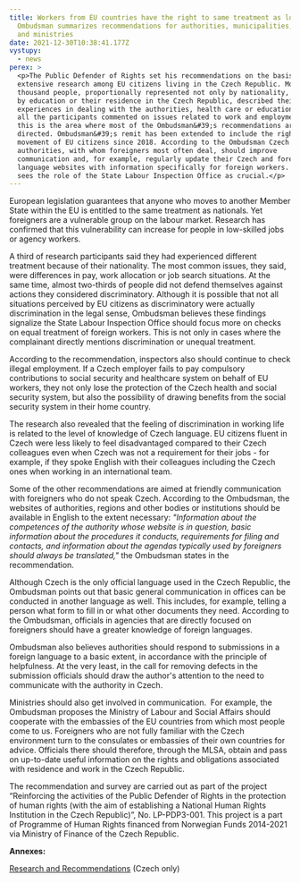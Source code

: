 ```yaml
---
title: Workers from EU countries have the right to same treatment as locals -
  Ombudsman summarizes recommendations for authorities, municipalities, regions
  and ministries
date: 2021-12-30T10:38:41.177Z
vystupy:
  - news
perex: >
  <p>The Public Defender of Rights set his recommendations on the basis of
  extensive research among EU citizens living in the Czech Republic. More than a
  thousand people, proportionally represented not only by nationality, but also
  by education or their residence in the Czech Republic, described their
  experiences in dealing with the authorities, health care or education. Above
  all the participants commented on issues related to work and employment - and
  this is the area where most of the Ombudsman&#39;s recommendations are
  directed. Ombudsman&#39;s remit has been extended to include the right to free
  movement of EU citizens since 2018. According to the Ombudsman Czech
  authorities, with whom foreigners most often deal, should improve
  communication and, for example, regularly update their Czech and foreign
  language websites with information specifically for foreign workers. He also
  sees the role of the State Labour Inspection Office as crucial.</p>
---
```

<p>European legislation guarantees that anyone who moves to another Member State within the EU is entitled to the same treatment as nationals. Yet foreigners are a vulnerable group on the labour market. Research has confirmed that this vulnerability can increase for people in low-skilled jobs or agency workers.</p>

<p>A third of research participants said they had experienced different treatment because of their nationality. The most common issues, they said, were differences in pay, work allocation or job search situations. At the same time, almost two-thirds of people did not defend themselves against actions they considered discriminatory. Although it is possible that not all situations perceived by EU citizens as discriminatory were actually discrimination in the legal sense, Ombudsman believes these findings signalize the State Labour Inspection Office should focus more on checks on equal treatment of foreign workers. This is not only in cases where the complainant directly mentions discrimination or unequal treatment.</p>

<p>According to the recommendation, inspectors also should continue to check illegal employment. If a Czech employer fails to pay compulsory contributions to social security and healthcare system on behalf of EU workers, they not only lose the protection of the Czech health and social security system, but also the possibility of drawing benefits from the social security system in their home country.</p>

<p>The research also revealed that the feeling of discrimination in working life is related to the level of knowledge of Czech language. EU citizens fluent in Czech were less likely to feel disadvantaged compared to their Czech colleagues even when Czech was not a requirement for their jobs - for example, if they spoke English with their colleagues including the Czech ones when working in an international team.</p>

<p>Some of the other recommendations are aimed at friendly communication with foreigners who do not speak Czech. According to the Ombudsman, the websites of authorities, regions and other bodies or institutions should be available in English to the extent necessary: <em>&quot;Information about the competences of the authority whose website is in question, basic information about the procedures it conducts, requirements for filing and contacts, and information about the agendas typically used by foreigners should always be translated,&quot;</em> the Ombudsman states in the recommendation.</p>

<p>Although Czech is the only official language used in the Czech Republic, the Ombudsman points out that basic general communication in offices can be conducted in another language as well. This includes, for example, telling a person what form to fill in or what other documents they need. According to the Ombudsman, officials in agencies that are directly focused on foreigners should have a greater knowledge of foreign languages.&nbsp;</p>

<p>Ombudsman also believes authorities should respond to submissions in a foreign language to a basic extent, in accordance with the principle of helpfulness. At the very least, in the call for removing defects in the submission officials should draw the author&#39;s attention to the need to communicate with the authority in Czech.</p>

<p>Ministries should also get involved in communication.&nbsp; For example, the Ombudsman proposes the Ministry of Labour and Social Affairs should cooperate with the embassies of the EU countries from which most people come to us. Foreigners who are not fully familiar with the Czech environment turn to the consulates or embassies of their own countries for advice. Officials there should therefore, through the MLSA, obtain and pass on up-to-date useful information on the rights and obligations associated with residence and work in the Czech Republic.</p>

<p>The recommendation and survey are carried out as part of the project &ldquo;Reinforcing the activities of the Public Defender of Rights in the protection of human rights (with the aim of establishing a National Human Rights Institution in the Czech Republic)&rdquo;, No. LP-PDP3-001. This project is a part of Programme of Human Rights financed from Norwegian Funds 2014-2021 via Ministry of Finance of the Czech Republic.</p>

<p><strong>Annexes:</strong></p>

<p><a href="https://eso.ochrance.cz/Nalezene/Edit/9920">Research and Recommendations</a> (Czech only)</p>

